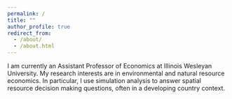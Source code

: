 ```yaml
---
permalink: /
title: ""
author_profile: true
redirect_from: 
  - /about/
  - /about.html
---
```


I am currently an Assistant Professor of Economics at Illinois Wesleyan University. My research interests are in environmental and natural resource economics. In particular, I use simulation analysis to answer spatial resource decision making questions, often in a developing country context.

